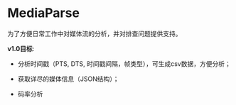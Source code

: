 # MediaParse
为了方便日常工作中对媒体流的分析，并对排查问题提供支持。

**v1.0目标**:

* 分析时间戳（PTS, DTS, 时间戳间隔，帧类型），可生成csv数据，方便分析；

* 获取详尽的媒体信息（JSON结构）；

* 码率分析